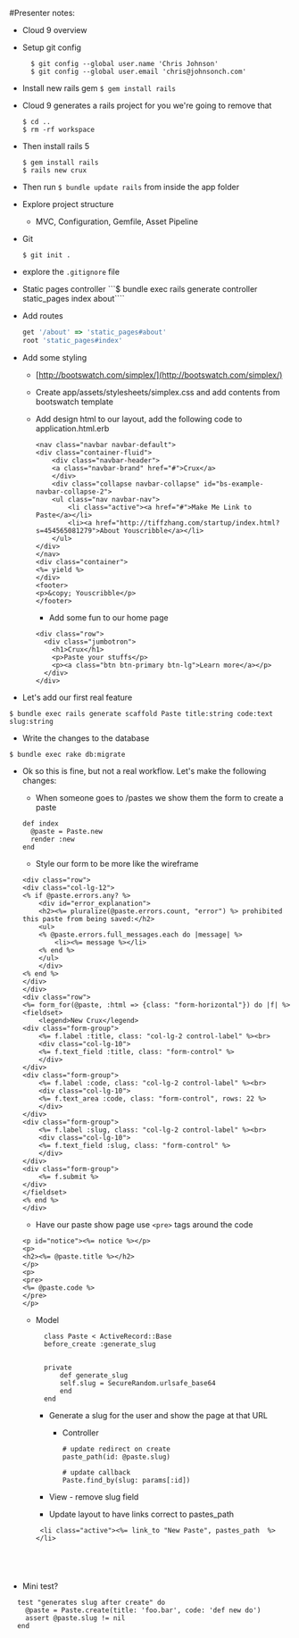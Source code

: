 #Presenter notes:
* Cloud 9 overview
* Setup git config
  ```
    $ git config --global user.name 'Chris Johnson'
    $ git config --global user.email 'chris@johnsonch.com'
  ```
* Install new rails gem ```$ gem install rails```
* Cloud 9 generates a rails project for you we're going to remove that

	```
    $ cd ..
    $ rm -rf workspace
	```
* Then install rails 5

    ```
    $ gem install rails
    $ rails new crux
    ```

* Then run ```$ bundle update rails``` from inside the app folder

* Explore project structure
  * MVC, Configuration, Gemfile, Asset Pipeline
* Git

	```
	$ git init .
	```
* explore the ```.gitignore``` file

* Static pages controller
```$ bundle exec rails generate controller static_pages index about````

* Add routes
  ```ruby
  get '/about' => 'static_pages#about'
  root 'static_pages#index'
  ```

* Add some styling
	* [http://bootswatch.com/simplex/](http://bootswatch.com/simplex/)
	* Create app/assets/stylesheets/simplex.css and add contents from bootswatch template

  * Add design html to our layout, add the following code to application.html.erb
	
    ```
    <nav class="navbar navbar-default">
    <div class="container-fluid">
        <div class="navbar-header">
        <a class="navbar-brand" href="#">Crux</a>
        </div>
        <div class="collapse navbar-collapse" id="bs-example-navbar-collapse-2">
        <ul class="nav navbar-nav">
            <li class="active"><a href="#">Make Me Link to Paste</a></li>
            <li><a href="http://tiffzhang.com/startup/index.html?s=454565081279">About Youscribble</a></li>
        </ul>
    </div>
    </nav>
    <div class="container">
    <%= yield %>
    </div>
    <footer>
    <p>&copy; Youscribble</p>
    </footer>
    ```

	* Add some fun to our home page

    ```
    <div class="row">
      <div class="jumbotron">
        <h1>Crux</h1>
        <p>Paste your stuffs</p>
        <p><a class="btn btn-primary btn-lg">Learn more</a></p>
      </div>
    </div>

   	```
* Let's add our first real feature
```
$ bundle exec rails generate scaffold Paste title:string code:text slug:string
```

* Write the changes to the database
```
$ bundle exec rake db:migrate
```

* Ok so this is fine, but not a real workflow. Let's make the following changes:
	* When someone goes to /pastes we show them the form to create a paste

	```
	def index
      @paste = Paste.new
      render :new
  	end
	```

	* Style our form to be more like the wireframe

    ```
    <div class="row">
    <div class="col-lg-12">
    <% if @paste.errors.any? %>
        <div id="error_explanation">
        <h2><%= pluralize(@paste.errors.count, "error") %> prohibited this paste from being saved:</h2>
        <ul>
        <% @paste.errors.full_messages.each do |message| %>
            <li><%= message %></li>
        <% end %>
        </ul>
        </div>
    <% end %>
    </div>
    </div>
    <div class="row">
    <%= form_for(@paste, :html => {class: "form-horizontal"}) do |f| %>
    <fieldset>
        <legend>New Crux</legend>
    <div class="form-group">
        <%= f.label :title, class: "col-lg-2 control-label" %><br>
        <div class="col-lg-10">
        <%= f.text_field :title, class: "form-control" %>
        </div>
    </div>
    <div class="form-group">
        <%= f.label :code, class: "col-lg-2 control-label" %><br>
        <div class="col-lg-10">
        <%= f.text_area :code, class: "form-control", rows: 22 %>
        </div>
    </div>
    <div class="form-group">
        <%= f.label :slug, class: "col-lg-2 control-label" %><br>
        <div class="col-lg-10">
        <%= f.text_field :slug, class: "form-control" %>
        </div>
    </div>
    <div class="form-group">
        <%= f.submit %>
    </div>
    </fieldset>
    <% end %>
    </div>
    ```
	* Have our paste show page use ```<pre>``` tags around the code

    ```
    <p id="notice"><%= notice %></p>
    <p>
    <h2><%= @paste.title %></h2>
    </p>
    <p>
    <pre>
    <%= @paste.code %>
    </pre>
    </p>

    ```

  * Model
    ```
      class Paste < ActiveRecord::Base
      before_create :generate_slug
      
      
      private
          def generate_slug
          self.slug = SecureRandom.urlsafe_base64
          end
      end
    ```
    

	* Generate a slug for the user and show the page at that URL
		* Controller

			```
			# update redirect on create
			paste_path(id: @paste.slug)

			# update callback
			Paste.find_by(slug: params[:id])
			```
			

	* View - remove slug field
	* Update layout to have links correct to pastes_path
	```
	 <li class="active"><%= link_to "New Paste", pastes_path  %></li>
  ```




* Mini test?

```
  test "generates slug after create" do
    @paste = Paste.create(title: 'foo.bar', code: 'def new do')
    assert @paste.slug != nil
  end
```
